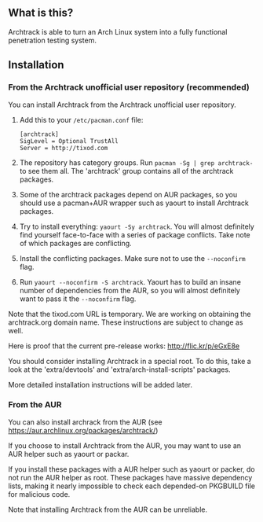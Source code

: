 ## What is this?

Archtrack is able to turn an Arch Linux system into a fully functional
penetration testing system.

## Installation

### From the Archtrack unofficial user repository (recommended)

You can install Archtrack from the Archtrack unofficial user repository.

1. Add this to your `/etc/pacman.conf` file:

    ```
    [archtrack]
    SigLevel = Optional TrustAll
    Server = http://tixod.com
    ```

2. The repository has category groups. Run `pacman -Sg | grep archtrack-` to
   see them all. The 'archtrack' group contains all of the archtrack
   packages.
3. Some of the archtrack packages depend on AUR packages, so you should use a
   pacman+AUR wrapper such as yaourt to install Archtrack packages.
4. Try to install everything: `yaourt -Sy archtrack`. You will almost
   definitely find yourself face-to-face with a series of package conflicts.
   Take note of which packages are conflicting.
5. Install the conflicting packages. Make sure not to use the `--noconfirm`
   flag.
6. Run `yaourt --noconfirm -S archtrack`. Yaourt has to build an insane
   number of dependencies from the AUR, so you will almost definitely want to
   pass it the `--noconfirm` flag.

Note that the tixod.com URL is temporary. We are working on obtaining the
archtrack.org domain name. These instructions are subject to change as well.

Here is proof that the current pre-release works: http://flic.kr/p/eGxE8e

You should consider installing Archtrack in a special root. To do this, take
a look at the 'extra/devtools' and 'extra/arch-install-scripts' packages.

More detailed installation instructions will be added later.

### From the AUR

You can also install archrack from the AUR (see https://aur.archlinux.org/packages/archtrack/)

If you choose to install Archtrack from the AUR, you may want to use an AUR
helper such as yaourt or packar.

If you install these packages with a AUR helper such as yaourt or packer, do
not run the AUR helper as root. These packages have massive dependency lists,
making it nearly impossible to check each depended-on PKGBUILD file for
malicious code.

Note that installing Archtrack from the AUR can be unreliable.
